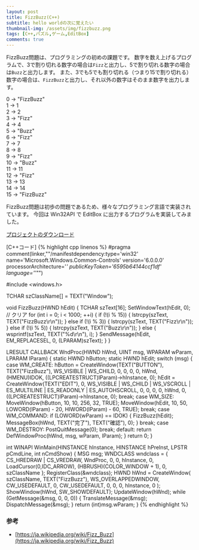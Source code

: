 ```yaml
---
layout: post
title: FizzBuzz(C++)
subtitle: hello worldの次に覚えたい
thumbnail-img: /assets/img/fizzbuzz.png
tags: [C++,パズル,ゲーム,EditBox]
comments: true
---
```


FizzBuzz問題は、プログラミングの初めの課題です。
数字を数え上げるプログラムで、3で割り切れる数字の場合は`Fizz`と出力し、5で割り切れる数字の場合は`Buzz`と出力します。
また、3でも5でも割り切れる（つまり15で割り切れる）数字の場合は、`FizzBuzz`と出力し、それ以外の数字はそのまま数字を出力します。

0 → "FizzBuzz"  
1 → 1  
2 → 2  
3 → "Fizz"  
4 → 4  
5 → "Buzz"  
6 → "Fizz"  
7 → 7  
8 → 8  
9 → "Fizz"  
10 → "Buzz"  
11 → 11  
12 → "Fizz"  
13 → 13  
14 → 14  
15 → "FizzBuzz"  

FizzBuzz問題は初歩の問題であるため、様々なプログラミング言語で実装されています。
今回は Win32API で EditBox に出力するプログラムを実装してみました。

[プロジェクトのダウンロード](https://github.com/kenjinote/FizzBuzz/archive/master.zip)

[C++コード]
{% highlight cpp linenos %}
#pragma comment(linker,"\"/manifestdependency:type='win32' name='Microsoft.Windows.Common-Controls' version='6.0.0.0' processorArchitecture='*' publicKeyToken='6595b64144ccf1df' language='*'\"")

#include <windows.h>

TCHAR szClassName[] = TEXT("Window");

void FizzBuzz(HWND hEdit)
{
  TCHAR szText[16];
  SetWindowText(hEdit, 0); // クリア
  for (int i = 0; i < 1000; ++i)
  {
    if (!(i % 15))
    {
      lstrcpy(szText, TEXT("FizzBuzz\r\n"));
    }
    else if (!(i % 3))
    {
      lstrcpy(szText, TEXT("Fizz\r\n"));
    }
    else if (!(i % 5))
    {
      lstrcpy(szText, TEXT("Buzz\r\n"));
    }
    else
    {
      wsprintf(szText, TEXT("%d\r\n"), i);
    }
    SendMessage(hEdit, EM_REPLACESEL, 0, (LPARAM)szText);
  }
}

LRESULT CALLBACK WndProc(HWND hWnd, UINT msg, WPARAM wParam, LPARAM lParam)
{
  static HWND hButton;
  static HWND hEdit;
  switch (msg)
  {
  case WM_CREATE:
    hButton = CreateWindow(TEXT("BUTTON"), TEXT("FizzBuzz"), WS_VISIBLE | WS_CHILD, 0, 0, 0, 0, hWnd, (HMENU)IDOK, ((LPCREATESTRUCT)lParam)->hInstance, 0);
    hEdit = CreateWindow(TEXT("EDIT"), 0, WS_VISIBLE | WS_CHILD | WS_VSCROLL | ES_MULTILINE | ES_READONLY | ES_AUTOHSCROLL, 0, 0, 0, 0, hWnd, 0, ((LPCREATESTRUCT)lParam)->hInstance, 0);
    break;
  case WM_SIZE:
    MoveWindow(hButton, 10, 10, 256, 32, TRUE);
    MoveWindow(hEdit, 10, 50, LOWORD(lParam) - 20, HIWORD(lParam) - 60, TRUE);
    break;
  case WM_COMMAND:
    if (LOWORD(wParam) == IDOK)
    {
      FizzBuzz(hEdit);
      MessageBox(hWnd, TEXT("完了"), TEXT("確認"), 0);
    }
    break;
  case WM_DESTROY:
    PostQuitMessage(0);
    break;
  default:
    return DefWindowProc(hWnd, msg, wParam, lParam);
  }
  return 0;
}

int WINAPI WinMain(HINSTANCE hInstance, HINSTANCE hPreInst, LPSTR pCmdLine, int nCmdShow)
{
  MSG msg;
  WNDCLASS wndclass = {
    CS_HREDRAW | CS_VREDRAW,
    WndProc,
    0,
    0,
    hInstance,
    0,
    LoadCursor(0,IDC_ARROW),
    (HBRUSH)(COLOR_WINDOW + 1),
    0,
    szClassName
  };
  RegisterClass(&wndclass);
  HWND hWnd = CreateWindow(
    szClassName,
    TEXT("FizzBuzz"),
    WS_OVERLAPPEDWINDOW,
    CW_USEDEFAULT,
    0,
    CW_USEDEFAULT,
    0,
    0,
    0,
    hInstance,
    0
  );
  ShowWindow(hWnd, SW_SHOWDEFAULT);
  UpdateWindow(hWnd);
  while (GetMessage(&msg, 0, 0, 0))
  {
    TranslateMessage(&msg);
    DispatchMessage(&msg);
  }
  return (int)msg.wParam;
}
{% endhighlight %}

###   参考
- [https://ja.wikipedia.org/wiki/Fizz_Buzz](https://ja.wikipedia.org/wiki/Fizz_Buzz)
